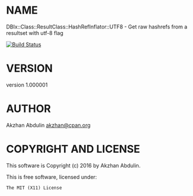 # NAME

DBIx::Class::ResultClass::HashRefInflator::UTF8 - Get raw hashrefs from a resultset with utf-8 flag

[![Build Status](https://travis-ci.org/akzhan/DBIx-Class-ResultClass-HashRefInflator-UTF8.svg?branch=master)](https://travis-ci.org/akzhan/DBIx-Class-ResultClass-HashRefInflator-UTF8)

# VERSION

version 1.000001

# AUTHOR

Akzhan Abdulin <akzhan@cpan.org>

# COPYRIGHT AND LICENSE

This software is Copyright (c) 2016 by Akzhan Abdulin.

This is free software, licensed under:

    The MIT (X11) License
